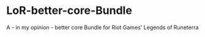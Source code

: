 # LoR-better-core-Bundle
A - in my opinion - better core Bundle for Riot Games' Legends of Runeterra
